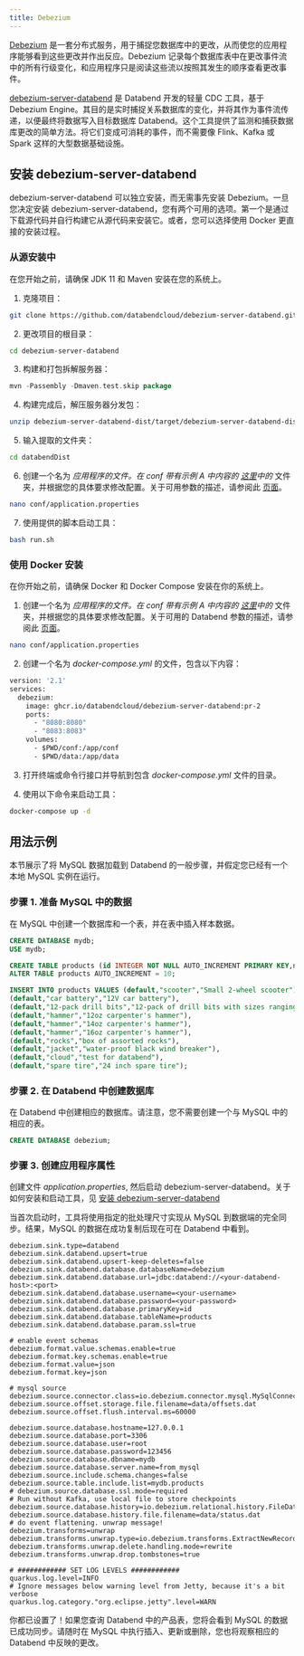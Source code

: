 ```yaml
---
title: Debezium
---
```


[Debezium](https://debezium.io/) 是一套分布式服务，用于捕捉您数据库中的更改，从而使您的应用程序能够看到这些更改并作出反应。Debezium 记录每个数据库表中在更改事件流中的所有行级变化，和应用程序只是阅读这些流以按照其发生的顺序查看更改事件。

[debezium-server-databend](https://github.com/databendcloud/debezium-server-databend) 是 Databend 开发的轻量 CDC 工具，基于 Debezium Engine。其目的是实时捕捉关系数据库的变化，并将其作为事件流传递，以便最终将数据写入目标数据库 Databend。这个工具提供了监测和捕获数据库更改的简单方法。将它们变成可消耗的事件，而不需要像 Flink、Kafka 或 Spark 这样的大型数据基础设施。

## 安装 debezium-server-databend

debezium-server-databend 可以独立安装，而无需事先安装 Debezium。一旦您决定安装 debezium-server-databend，您有两个可用的选项。第一个是通过下载源代码并自行构建它从源代码来安装它。或者，您可以选择使用 Docker 更直接的安装过程。

### 从源安装中

在您开始之前，请确保 JDK 11 和 Maven 安装在您的系统上。

1. 克隆项目：

```bash
git clone https://github.com/databendcloud/debezium-server-databend.git
```

2. 更改项目的根目录：

```bash
cd debezium-server-databend
```

3. 构建和打包拆解服务器：

```go
mvn -Passembly -Dmaven.test.skip package
```

4. 构建完成后，解压服务器分发包：

```bash
unzip debezium-server-databend-dist/target/debezium-server-databend-dist*.zip -d databendDist
```

5. 输入提取的文件夹：

```bash
cd databendDist
```

6. 创建一个名为 *应用程序的文件。在 *conf* 带有示例 A 中内容的 [这里](https://github.com/databendcloud/debezium-server-databend/blob/main/debezium-server-databend-dist/src/main/resources/distro/conf/application.properties.example)中的* 文件夹，并根据您的具体要求修改配置。关于可用参数的描述，请参阅此 [页面](https://github.com/databendcloud/debezium-server-databend/blob/main/docs/docs.md)。

```bash
nano conf/application.properties
```

7. 使用提供的脚本启动工具：

```bash
bash run.sh
```

### 使用 Docker 安装

在你开始之前，请确保 Docker 和 Docker Compose 安装在你的系统上。

1. 创建一个名为 *应用程序的文件。在 *conf* 带有示例 A 中内容的 [这里](https://github.com/databendcloud/debezium-server-databend/blob/main/debezium-server-databend-dist/src/main/resources/distro/conf/application.properties.example)中的* 文件夹，并根据您的具体要求修改配置。关于可用的 Databend 参数的描述，请参阅此 [页面](https://github.com/databendcloud/debezium-server-databend/blob/main/docs/docs.md)。

```bash
nano conf/application.properties
```

2. 创建一个名为 *docker-compose.yml* 的文件，包含以下内容：

```dockerfile
version: '2.1'
services:
  debezium:
    image: ghcr.io/databendcloud/debezium-server-databend:pr-2
    ports:
      - "8080:8080"
      - "8083:8083"
    volumes:
      - $PWD/conf:/app/conf
      - $PWD/data:/app/data
```

3. 打开终端或命令行接口并导航到包含 *docker-compose.yml* 文件的目录。

4. 使用以下命令来启动工具：

```bash
docker-compose up -d
```

## 用法示例

本节展示了将 MySQL 数据加载到 Databend 的一般步骤，并假定您已经有一个本地 MySQL 实例在运行。

### 步骤 1. 准备 MySQL 中的数据

在 MySQL 中创建一个数据库和一个表，并在表中插入样本数据。

```sql
CREATE DATABASE mydb;
USE mydb;

CREATE TABLE products (id INTEGER NOT NULL AUTO_INCREMENT PRIMARY KEY,name VARCHAR(255) NOT NULL,description VARCHAR(512));
ALTER TABLE products AUTO_INCREMENT = 10;

INSERT INTO products VALUES (default,"scooter","Small 2-wheel scooter"),
(default,"car battery","12V car battery"),
(default,"12-pack drill bits","12-pack of drill bits with sizes ranging from #40 to #3"),
(default,"hammer","12oz carpenter's hammer"),
(default,"hammer","14oz carpenter's hammer"),
(default,"hammer","16oz carpenter's hammer"),
(default,"rocks","box of assorted rocks"),
(default,"jacket","water-proof black wind breaker"),
(default,"cloud","test for databend"),
(default,"spare tire","24 inch spare tire");
```

### 步骤 2. 在 Databend 中创建数据库

在 Databend 中创建相应的数据库。请注意，您不需要创建一个与 MySQL 中的相应的表。

```sql
CREATE DATABASE debezium;
```

### 步骤 3. 创建应用程序属性

创建文件 *application.properties*, 然后启动 debezium-server-databend。关于如何安装和启动工具，见 [安装 debezium-server-databend](#installing-debezium-server-databend)

当首次启动时，工具将使用指定的批处理尺寸实现从 MySQL 到数据端的完全同步。结果，MySQL 的数据在成功复制后现在可在 Databend 中看到。

```text title='application.properties'
debezium.sink.type=databend
debezium.sink.databend.upsert=true
debezium.sink.databend.upsert-keep-deletes=false
debezium.sink.databend.database.databaseName=debezium
debezium.sink.databend.database.url=jdbc:databend://<your-databend-host>:<port>
debezium.sink.databend.database.username=<your-username>
debezium.sink.databend.database.password=<your-password>
debezium.sink.databend.database.primaryKey=id
debezium.sink.databend.database.tableName=products
debezium.sink.databend.database.param.ssl=true

# enable event schemas
debezium.format.value.schemas.enable=true
debezium.format.key.schemas.enable=true
debezium.format.value=json
debezium.format.key=json

# mysql source
debezium.source.connector.class=io.debezium.connector.mysql.MySqlConnector
debezium.source.offset.storage.file.filename=data/offsets.dat
debezium.source.offset.flush.interval.ms=60000

debezium.source.database.hostname=127.0.0.1
debezium.source.database.port=3306
debezium.source.database.user=root
debezium.source.database.password=123456
debezium.source.database.dbname=mydb
debezium.source.database.server.name=from_mysql
debezium.source.include.schema.changes=false
debezium.source.table.include.list=mydb.products
# debezium.source.database.ssl.mode=required
# Run without Kafka, use local file to store checkpoints
debezium.source.database.history=io.debezium.relational.history.FileDatabaseHistory
debezium.source.database.history.file.filename=data/status.dat
# do event flattening. unwrap message!
debezium.transforms=unwrap
debezium.transforms.unwrap.type=io.debezium.transforms.ExtractNewRecordState
debezium.transforms.unwrap.delete.handling.mode=rewrite
debezium.transforms.unwrap.drop.tombstones=true

# ############ SET LOG LEVELS ############
quarkus.log.level=INFO
# Ignore messages below warning level from Jetty, because it's a bit verbose
quarkus.log.category."org.eclipse.jetty".level=WARN
```

你都已设置了！如果您查询 Databend 中的产品表，您将会看到 MySQL 的数据已成功同步。请随时在 MySQL 中执行插入、更新或删除，您也将观察相应的 Databend 中反映的更改。